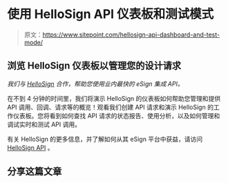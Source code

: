 # 使用 HelloSign API 仪表板和测试模式

> 原文：<https://www.sitepoint.com/hellosign-api-dashboard-and-test-mode/>

## 浏览 HelloSign 仪表板以管理您的设计请求

*我们与 [HelloSign](https://www.hellosign.com/api?utm_medium=paid_content&utm_source=sitepoint&utm_campaign=hsapi-developers-sitepoint_video_testingdash) 合作，帮助您使用业内最快的 eSign 集成 API。*

在不到 4 分钟的时间里，我们将演示 HelloSign 的仪表板如何帮助您管理和提供 API 调用、回调、请求等的概览！观看我们创建 API 请求和演示 HelloSign 的工作仪表板。您将看到如何查找 API 请求的状态报告、使用分析，以及如何管理和调试实时和测试 API 调用。

有关 HelloSign 的更多信息，并了解如何从其 eSign 平台中获益，请访问 [HelloSign API](https://www.hellosign.com/api?utm_medium=paid_content&utm_source=sitepoint&utm_campaign=hsapi-developers-sitepoint_video_testingdash) 。

## 分享这篇文章